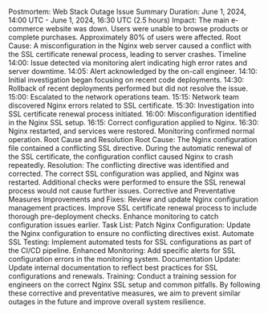 Postmortem: Web Stack Outage
Issue Summary
Duration: June 1, 2024, 14:00 UTC - June 1, 2024, 16:30 UTC (2.5 hours)
Impact:
The main e-commerce website was down.
Users were unable to browse products or complete purchases.
Approximately 80% of users were affected.
Root Cause: A misconfiguration in the Nginx web server caused a conflict with the SSL certificate renewal process, leading to server crashes.
Timeline
14:00: Issue detected via monitoring alert indicating high error rates and server downtime.
14:05: Alert acknowledged by the on-call engineer.
14:10: Initial investigation began focusing on recent code deployments.
14:30: Rollback of recent deployments performed but did not resolve the issue.
15:00: Escalated to the network operations team.
15:15: Network team discovered Nginx errors related to SSL certificate.
15:30: Investigation into SSL certificate renewal process initiated.
16:00: Misconfiguration identified in the Nginx SSL setup.
16:15: Correct configuration applied to Nginx.
16:30: Nginx restarted, and services were restored. Monitoring confirmed normal operation.
Root Cause and Resolution
Root Cause: The Nginx configuration file contained a conflicting SSL directive. During the automatic renewal of the SSL certificate, the configuration conflict caused Nginx to crash repeatedly.
Resolution: The conflicting directive was identified and corrected. The correct SSL configuration was applied, and Nginx was restarted. Additional checks were performed to ensure the SSL renewal process would not cause further issues.
Corrective and Preventative Measures
Improvements and Fixes:
Review and update Nginx configuration management practices.
Improve SSL certificate renewal process to include thorough pre-deployment checks.
Enhance monitoring to catch configuration issues earlier.
Task List:
Patch Nginx Configuration: Update the Nginx configuration to ensure no conflicting directives exist.
Automate SSL Testing: Implement automated tests for SSL configurations as part of the CI/CD pipeline.
Enhanced Monitoring: Add specific alerts for SSL configuration errors in the monitoring system.
Documentation Update: Update internal documentation to reflect best practices for SSL configurations and renewals.
Training: Conduct a training session for engineers on the correct Nginx SSL setup and common pitfalls.
By following these corrective and preventative measures, we aim to prevent similar outages in the future and improve overall system resilience.

